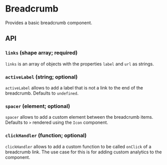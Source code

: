 # Breadcrumb

Provides a basic breadcrumb component.

## API

### `links` (shape array; required)
`links` is an array of objects with the properties `label` and `url` as strings.

### `activeLabel` (string; optional)
`activeLabel` allows to add a label that is not a link to the end of the breadcrumb. Defaults to `undefined`.

### `spacer` (element; optional)
`spacer` allows to add a custom element between the breadcrumb items. Defaults to `>` rendered using the `Icon` component.

### `clickHandler` (function; optional)
`clickHandler` allows to add a custom function to be called `onClick` of a breadcrumb link. The use case for this is for adding custom analytics to the component.